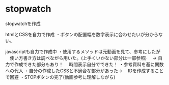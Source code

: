 # stopwatch
stopwatchを作成

htmlとCSSを自力で作成
・ボタンの配置幅を数字表示に合わせたいが分からない。

javascriptも自力で作成中
・使用するメソッドは元動画を見て、参考にしたが
　使い方書き方は調べながら用いた。(上手くいかない部分は一部参照)
　→ 自力で作成できた部分もあり！
　時間表示自分でできた！
・参考資料を基に関数への代入
・自分の作成したCSSと不適合な部分があった→
　IDを作成することで回避
・STOPボタンの完了(動画参考に理解しながら)